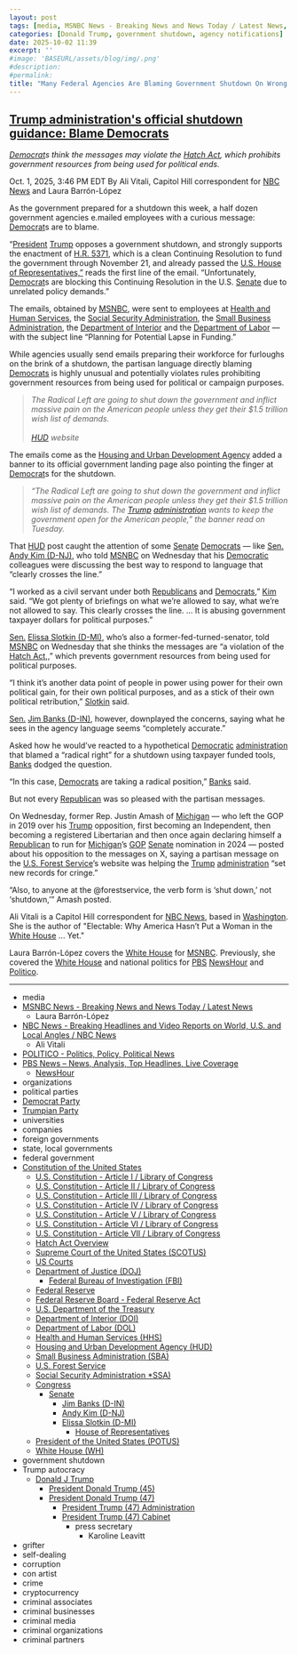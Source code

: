 ```yaml
---
layout: post
tags: [media, MSNBC News - Breaking News and News Today / Latest News, Laura Barrón-López, NBC News - Breaking Headlines and Video Reports on World U.S. and Local Angles / NBC News, Ali Vitali, POLITICO - Politics Policy Political News, PBS News – News Analysis Top Headlines Live Coverage, NewsHour, organizations, political parties, Democrat Party, Trumpian Party, universities, companies, foreign governments, state local governments, federal government, Constitution of the United States, U.S. Constitution - Article I / Library of Congress, U.S. Constitution - Article II / Library of Congress, U.S. Constitution - Article III / Library of Congress, U.S. Constitution - Article IV / Library of Congress, U.S. Constitution - Article V / Library of Congress, U.S. Constitution - Article VI / Library of Congress, U.S. Constitution - Article VII / Library of Congress, Hatch Act Overview, Supreme Court of the United States (SCOTUS), US Courts, Department of Justice (DOJ), Federal Bureau of Investigation (FBI), Federal Reserve, Federal Reserve Board - Federal Reserve Act, U.S. Department of the Treasury, Department of Interior (DOI), Department of Labor (DOL), Health and Human Services (HHS), Housing and Urban Development Agency (HUD), Small Business Administration (SBA), U.S. Forest Service, Social Security Administration *SSA), Congress, Senate, Jim Banks (D-IN), Andy Kim (D-NJ), Elissa Slotkin (D-MI), House of Representatives, President of the United States (POTUS), White House (WH), government shutdown, Trump autocracy, Donald J Trump, President Donald Trump (45), President Donald Trump (47), President Trump (47) Administration, President Trump (47) Cabinet, press secretary, Karoline Leavitt, grifter, self-dealing, corruption, con artist, crime, cryptocurrency, criminal associates, criminal businesses, criminal media, criminal organizations, criminal partners]
categories: [Donald Trump, government shutdown, agency notifications]
date: 2025-10-02 11:39
excerpt: ''
#image: 'BASEURL/assets/blog/img/.png'
#description:
#permalink:
title: "Many Federal Agencies Are Blaming Government Shutdown On Wrong Political Party, Even Using Trump’s Divisive Word"
---
```



## [Trump administration's official shutdown guidance: Blame Democrats](https://www.msnbc.com/msnbc/news/trump-shutdown-guidance-blame-democrats-emails-rcna235021)

*[Democrat](https://www.democrats.org/)s think the messages may violate the [Hatch Act](https://osc.gov/Services/Pages/HatchAct.aspx), which prohibits government resources from being used for political ends.*

Oct. 1, 2025, 3:46 PM EDT
By Ali Vitali, Capitol Hill correspondent for [NBC News](https://www.nbcnews.com/) and Laura Barrón-López

As the government prepared for a shutdown this week, a half dozen government agencies e.mailed employees with a curious message: [Democrat](https://www.democrats.org/)s are to blame.

“[President](https://www.whitehouse.gov/) [Trump](https://www.donaldjtrump.com/) opposes a government shutdown, and strongly supports the enactment of [H.R. 5371](), which is a clean Continuing Resolution to fund the government through November 21, and already passed the [U.S. House of Representatives,”](https://www.house.gov/) reads the first line of the email. “Unfortunately, [Democrat](https://www.democrats.org/)s are blocking this Continuing Resolution in the U.S. [Senate](https://www.senate.gov/) due to unrelated policy demands.”

The emails, obtained by [MSNBC](https://www.msnbc.com/), were sent to employees at [Health and Human Services](https://www.hhs.gov/), the [Social Security Administration](https://www.ssa.gov/), the [Small Business Administration](https://www.sba.gov/), the [Department of Interior](https://www.doi.gov/) and the [Department of Labor](https://www.dol.gov/) — with the subject line “Planning for Potential Lapse in Funding.”

While agencies usually send emails preparing their workforce for furloughs on the brink of a shutdown, the partisan language directly blaming [Democrats](https://www.democrats.org/) is highly unusual and potentially violates rules prohibiting government resources from being used for political or campaign purposes.

> *The Radical Left are going to shut down the government and inflict massive pain on the American people unless they get their $1.5 trillion wish list of demands.<br /><br />[HUD](https://www.hud.gov/) website*

The emails come as the [Housing and Urban Development Agency](https://www.hud.gov/) added a banner to its official government landing page also pointing the finger at [Democrat](https://www.democrats.org/)s for the shutdown.

> *“The Radical Left are going to shut down the government and inflict massive pain on the American people unless they get their \$1.5 trillion wish list of demands. The [Trump](https://www.donaldjtrump.com/) [administration](https://www.whitehouse.gov/administration/) wants to keep the government open for the American people,” the banner read on Tuesday.*

That [HUD](https://www.hud.gov/) post caught the attention of some [Senate](https://www.senate.gov/) [Democrats](https://www.democrats.org/) — like [Sen.](https://www.senate.gov/) [Andy Kim (D-NJ)](https://www.kim.senate.gov/), who told [MSNBC](https://www.msnbc.com/) on Wednesday that his [Democratic](https://www.democrats.org/) colleagues were discussing the best way to respond to language that “clearly crosses the line.”

“I worked as a civil servant under both [Republicans](https://www.gop.com/) and [Democrats](https://www.democrats.org/),” [Kim](https://www.kim.senate.gov/) said. “We got plenty of briefings on what we’re allowed to say, what we’re not allowed to say. This clearly crosses the line. … It is abusing government taxpayer dollars for political purposes.”

[Sen.](https://www.senate.gov/) [Elissa Slotkin (D-MI)](https://www.slotkin.senate.gov/), who’s also a former-fed-turned-senator, told [MSNBC](https://www.msnbc.com/) on Wednesday that she thinks the messages are “a violation of the [Hatch Act](https://osc.gov/Services/Pages/HatchAct.aspx),,” which prevents government resources from being used for political purposes.

“I think it’s another data point of people in power using power for their own political gain, for their own political purposes, and as a stick of their own political retribution,” [Slotkin](https://www.slotkin.senate.gov/) said.

[Sen.](https://www.senate.gov/) [Jim Banks (D-IN)](https://www.banks.senate.gov/), however, downplayed the concerns, saying what he sees in the agency language seems “completely accurate.”

Asked how he would’ve reacted to a hypothetical [Democratic](https://www.democrats.org/) [administration](https://www.whitehouse.gov/administration/) that blamed a “radical right” for a shutdown using taxpayer funded tools, [Banks](https://www.banks.senate.gov/) dodged the question.

“In this case, [Democrats](https://www.democrats.org/) are taking a radical position,” [Banks](https://www.banks.senate.gov/) said.

But not every [Republican](https://www.gop.com/) was so pleased with the partisan messages.

On Wednesday, former Rep. Justin Amash of [Michigan](https://www.michigan.gov/som) — who left the GOP in 2019 over his [Trump](https://www.donaldjtrump.com/) opposition, first becoming an Independent, then becoming a registered Libertarian and then once again declaring himself a [Republican](https://www.gop.com/) to run for [Michigan]()’s [GOP](https://www.gop.com/) [Senate](https://www.senate.gov/) nomination in 2024 — posted about his opposition to the messages on X, saying a partisan message on the [U.S. Forest Service](https://www.fs.usda.gov/)’s website was helping the [Trump](https://www.donaldjtrump.com/) [administration](https://www.whitehouse.gov/administration/) “set new records for cringe.”

“Also, to anyone at the @forestservice, the verb form is ‘shut down,’ not ‘shutdown,’” Amash posted.

Ali Vitali is a Capitol Hill correspondent for [NBC News](https://www.nbcnews.com/), based in [Washington](https://dc.gov/). She is the author of "Electable: Why America Hasn’t Put a Woman in the [White House](https://www.whitehouse.gov/) ... Yet."

Laura Barrón-López covers the [White House](https://www.whitehouse.gov/) for [MSNBC](https://www.msnbc.com/). Previously, she covered the [White House](https://www.whitehouse.gov/) and national politics for [PBS](https://www.pbs.org/) [NewsHour](https://www.pbs.org/show/newshour/) and [Politico](https://www.politico.com/). 


----
- media
- [MSNBC News - Breaking News and News Today / Latest News](https://www.msnbc.com/)
    - Laura Barrón-López
- [NBC News - Breaking Headlines and Video Reports on World, U.S. and Local Angles / NBC News](https://www.nbcnews.com/)
    - Ali Vitali
- [POLITICO - Politics, Policy, Political News](https://www.politico.com/)
- [PBS News – News, Analysis, Top Headlines, Live Coverage](https://www.pbs.org/)
    - [NewsHour](https://www.pbs.org/show/newshour/)
- organizations
- political parties
- [Democrat Party](https://www.democrats.org/)
- [Trumpian Party](https://www.gop.com/)
- universities
- companies
- foreign governments
- state, local governments 
- federal government
- [Constitution of the United States](https://constitution.congress.gov/constitution/)
    - [U.S. Constitution - Article I / Library of Congress](https://constitution.congress.gov/constitution/article-1/)
    - [U.S. Constitution - Article II / Library of Congress](https://constitution.congress.gov/constitution/article-2/)
    - [U.S. Constitution - Article III / Library of Congress](https://constitution.congress.gov/constitution/article-3/)
    - [U.S. Constitution - Article IV / Library of Congress](https://constitution.congress.gov/constitution/article-4/)
    - [U.S. Constitution - Article V / Library of Congress](https://constitution.congress.gov/constitution/article-5/)
    - [U.S. Constitution - Article VI / Library of Congress](https://constitution.congress.gov/constitution/article-6/)
    - [U.S. Constitution - Article VII / Library of Congress](https://constitution.congress.gov/constitution/article-7/)
    - [Hatch Act Overview](https://osc.gov/Services/Pages/HatchAct.aspx)
    - [Supreme Court of the United States (SCOTUS)](https://www.supremecourt.gov/)
    - [US Courts](https://www.uscourts.gov/)
    - [Department of Justice (DOJ)](https://www.justice.gov/)
        - [Federal Bureau of Investigation (FBI)](https://www.fbi.gov/)
    - [Federal Reserve](https;//www.federalreserve.gov/)
    - [Federal Reserve Board - Federal Reserve Act](https://www.federalreserve.gov/aboutthefed/fract.htm)
    - [U.S. Department of the Treasury](https://home.treasury.gov/)
    - [Department of Interior (DOI)](https://www.doi.gov/)
    - [Department of Labor (DOL)](https://www.dol.gov/)
    - [Health and Human Services (HHS)](https://www.hhs.gov/)
    - [Housing and Urban Development Agency (HUD)](https://www.hud.gov/)
    - [Small Business Administration (SBA)](https://www.sba.gov/)
    - [U.S. Forest Service](https://www.fs.usda.gov/)
    - [Social Security Administration *SSA)](https://www.ssa.gov/)
    - [Congress](https://www.congress.gov/)
        - [Senate](https://www.senate.gov/)
            - [Jim Banks (D-IN)](https://www.banks.senate.gov/)
            - [Andy Kim (D-NJ)](https://www.kim.senate.gov/)
            - [Elissa Slotkin (D-MI)](https://www.slotkin.senate.gov/)
                - [House of Representatives](https://www.house.gov/)
     - [President of the United States (POTUS)](https://www.whitehouse.gov/)
    - [White House (WH)](https://www.whitehouse.gov/)
- government shutdown
- Trump autocracy
    - [Donald J Trump](https://www.donaldjtrump.com/)
        - [President Donald Trump (45)](https://trumpwhitehouse.archives.gov/)
        - [President Donald Trump (47)](https://www.whitehouse.gov/administration/donald-j-trump/)
            - [President Trump (47) Administration](https://www.whitehouse.gov/administration/)
            - [President Trump (47) Cabinet](https://www.whitehouse.gov/administration/the-cabinet/)
                - press secretary
                    - Karoline Leavitt
- grifter
- self-dealing
- corruption
- con artist
- crime
- cryptocurrency
- criminal associates
- criminal businesses
- criminal media
- criminal organizations
- criminal partners